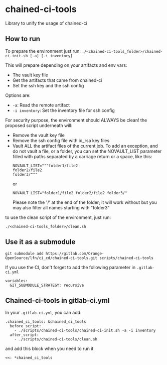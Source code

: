 # chained-ci-tools

Library to unify the usage of chained-ci

How to run
----

To prepare the environment just run:
```./<chained-ci-tools_folder>/chained-ci-init.sh [-a] [-i inventory]```

This will prepare depending on your artifacts and env vars:

- The vault key file
- Get the artifacts that came from chained-ci
- Set the ssh key and the ssh config

Options are:
- ```-a```: Read the remote artifact
- ```-i inventory```: Set the inventory file for ssh config

For security purpose, the environment should ALWAYS be clean! the proposed
script underneath will:
- Remove the vault key file
- Remove the ssh config file with id_rsa key files
- Vault ALL the artifact files of the current job. To add an exception, and do
  not vault a file, or a folder, you can set the NOVAULT_LIST parameter filled
  with paths separated by a carriage return or a space, like this:
  ```
  NOVAULT_LIST="""folder1/file2
  folder2/file2
  folder3/"""
  ```
  or
  ```
  NOVAULT_LIST="folder1/file2 folder2/file2 folder3/"
  ```
  Please note the '/' at the end of the folder; it will work without but you may
  also filter all names starting with "folder3"


to use the clean script of the environment, just run:
```
./<chained-ci-tools_folder>/clean.sh
```


Use it as a submodule
----------

```
git submodule add https://gitlab.com/Orange-OpenSource/lfn/ci_cd/chained-ci-tools.git scripts/chained-ci-tools
```

If you use the CI, don't forget to add the following parameter in ```.gitlab-ci.yml```
```
variables:
  GIT_SUBMODULE_STRATEGY: recursive
```


Chained-ci-tools in gitlab-ci.yml
--------

In your ```.gitlab-ci.yml```, you can add:
```
.chained_ci_tools: &chained_ci_tools
  before_script:
    - ./scripts/chained-ci-tools/chained-ci-init.sh -a -i inventory
  after_script:
    - ./scripts/chained-ci-tools/clean.sh
```

and add this block when you need to run it
```
<<: *chained_ci_tools
```
